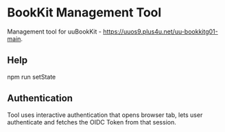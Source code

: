 # BookKit Management Tool

Management tool for uuBookKit - https://uuos9.plus4u.net/uu-bookkitg01-main.

## Help

npm run setState

## Authentication

Tool uses interactive authentication that opens browser tab, lets user authenticate and fetches the OIDC Token from that session. 